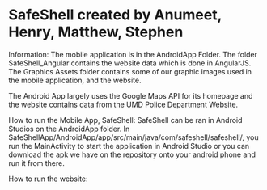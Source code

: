 # SafeShell created by Anumeet, Henry, Matthew, Stephen

Information: 
The mobile application is in the AndroidApp Folder. The folder SafeShell_Angular contains the website data which is done in AngularJS. The Graphics Assets folder contains some of our graphic images used in the mobile application, and the website. 

The Android App largely uses the Google Maps API for its homepage and the website contains data from the UMD Police Department Website.


How to run the Mobile App, SafeShell: 
SafeShell can be ran in Android Studios on the AndroidApp folder. In SafeShellApp/AndroidApp/app/src/main/java/com/safeshell/safeshell/, you run the MainActivity to start the application in Android Studio or you can download the apk we have on the repository onto your android phone and run it from there. 

How to run the website: 

